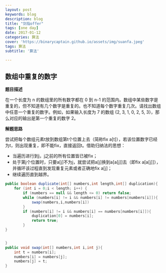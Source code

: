 ```yaml
---
layout: post
keywords: blog
description: blog
title: "剑指offer"
tags: [one day]
date: 2017-01-12
categories: 算法
cover: 'https://binarycaptain.github.io/assets/img/suanfa.jpeg'
tags: 算法
subtitle: '算法'

---
```



## 数组中重复的数字

**题目描述**

在一个长度为 n 的数组里的所有数字都在 0 到 n-1 的范围内。数组中某些数字是重复的，但不知道有几个数字是重复的。也不知道每个数字重复几次。请找出数组中任意一个重复的数字。例如，如果输入长度为 7 的数组 {2, 3, 1, 0, 2, 5, 3}，那么对应的输出是第一个重复的数字 2。

**解题思路**

尝试把每个数组元素t放到数组第t个位置上去（简称fix a[t]），若该位置数字已经为t，则出现重复，即不能fix，直接返回t。借助归纳法的思想：
- 当遍历进行到j，j之前的所有位置皆已被fix；
- 处于第j个位置时，只要a[j]不为j，就尝试把a[j]换到a[a[j]]去（即fix a[a[j]]），并循环该过程直到发现重复元素或者正确地fix a[j]；
- 继续遍历直到越界。

```java
public boolean duplicate(int[] numbers,int length,int[] duplication){
    for (int i = 0;i < length; i++) {
        if (numbers == null && length <= 0) return false;
        while (numbers[i] != i && numbers[i] != numbers[numbers[i]]){
            swap(numbers,i,numbers[i])
        }
        if (numbers[i] != i && numbers[i] == numbers[numbers[i]]){
            duplication[0] = numbers[i];
            return true;
        }
}


}
public void swap(int[] numbers,int i,int j){
    int t = numbers[i];
    numbers[i] = numbers[j];
    numbers[j] = t;
}
```
